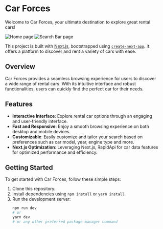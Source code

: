 # Car Forces

Welcome to Car Forces, your ultimate destination to explore great rental cars!

![Home page](/public/readme.jpeg)
![Search Bar page](/public/searchBar.png)

This project is built with [Next.js](https://nextjs.org/), bootstrapped using [`create-next-app`](https://github.com/vercel/next.js/tree/canary/packages/create-next-app). It offers a platform to discover and rent a variety of cars with ease.

## Overview

Car Forces provides a seamless browsing experience for users to discover a wide range of rental cars. With its intuitive interface and robust functionalities, users can quickly find the perfect car for their needs.

## Features

- **Interactive Interface**: Explore rental car options through an engaging and user-friendly interface.
- **Fast and Responsive**: Enjoy a smooth browsing experience on both desktop and mobile devices.
- **Customizable**: Easily customize and tailor your search based on preferences such as car model, year, engine type and more.
- **Next.js Optimization**: Leveraging Next.js, RapidApi for car data features for optimized performance and efficiency.

## Getting Started

To get started with Car Forces, follow these simple steps:

1. Clone this repository.
2. Install dependencies using `npm install` or `yarn install`.
3. Run the development server:
   ```bash
   npm run dev
   # or
   yarn dev
   # or any other preferred package manager command
